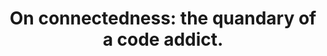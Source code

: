 ---
layout: article
title: "On connectedness: the quandary of a code addict."
category: thoughts
---